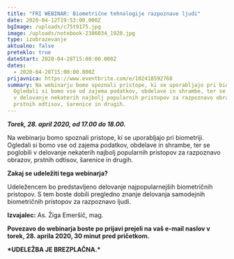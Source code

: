 ```yaml
---
title: "FRI WEBINAR: Biometrične tehnologije razpoznave ljudi"
date: 2020-04-12T19:53:00.000Z
bgImage: /uploads/c75t9175.jpg
image: /uploads/notebook-2386034_1920.jpg
type: izobrazevanje
aktualno: false
preteklo: true
dateStart: 2020-04-28T15:00:00.000Z
dates:
  - 2020-04-28T15:00:00.000Z
prijavnica: https://www.eventbrite.com/e/102418592768
summary: Na webinarju bomo spoznali pristope, ki se uporabljajo pri biometriji.
  Ogledali si bomo vse od zajema podatkov, obdelave in shrambe, ter se poglobili
  v delovanje nekaterih najbolj popularnih pristopov za razpoznavo obrazov,
  prstnih odtisov, šarenice in drugih.
---
```

***Torek, 28. april 2020, od 17.00 do 18.00.***

Na webinarju bomo spoznali pristope, ki se uporabljajo pri biometriji. Ogledali si bomo vse od zajema podatkov, obdelave in shrambe, ter se poglobili v delovanje nekaterih najbolj popularnih pristopov za razpoznavo obrazov, prstnih odtisov, šarenice in drugih.

**Zakaj se udeležiti tega webinarja?**

Udeležencem bo predstavljeno delovanje najpopularnejših biometričnih pristopov. S tem boste dobili pregledno znanje delovanja samodejnih biometričnih pristopov za razpoznavo ljudi.

**Izvajalec:** As. Žiga Emeršič, mag.

**Povezavo do webinarja boste po prijavi prejeli na vaš e-mail naslov v torek, 28. aprila 2020, 30 minut pred pričetkom.**

**\*UDELEŽBA JE BREZPLAČNA.\***